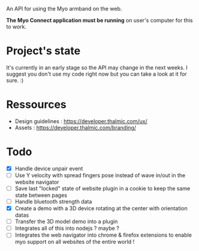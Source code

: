 An API for using the Myo armband on the web.

**The Myo Connect application must be running** on user's computer for this to work.

Project's state
======
It's currently in an early stage so the API may change in the next weeks. I suggest you don't use my code right now but you can take a look at it for sure. :)

Ressources
======
- Design guidelines : https://developer.thalmic.com/ux/
- Assets : https://developer.thalmic.com/branding/

Todo
======
- [x] Handle device unpair event
- [ ] Use Y velocity with spread fingers pose instead of wave in/out in the website navigator
- [ ] Save last "locked" state of website plugin in a cookie to keep the same state between pages
- [ ] Handle bluetooth strength data
- [x] Create a demo with a 3D device rotating at the center with orientation datas
- [ ] Transfer the 3D model demo into a plugin
- [ ] Integrates all of this into nodejs ? maybe ?
- [ ] Integrates the web navigator into chrome & firefox extensions to enable myo support on all websites of the entire world ! 
